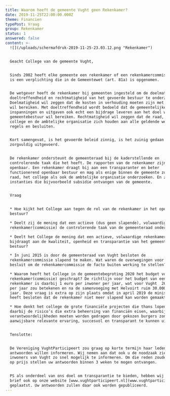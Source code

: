```yaml
---
title: Waarom heeft de gemeente Vught geen Rekenkamer?
date: 2019-11-25T22:00:00.000Z
theme: Financien
typePost: Vraag
group: Rekenkamer
status: 1
answered: false
content: >-
  ![](/uploads/schermafdruk-2019-11-25-23.03.12.png "Rekenkamer")


  Geacht College van de gemeente Vught,


  Sinds 2002 heeft elke gemeente een rekenkamer of een rekenkamercommissie. Dit
  is een verplichting die in de Gemeentewet (art. 81a) is opgenomen. 


  De wetgever heeft de rekenkamer bij gemeenten ingesteld om de doelmatigheid,
  doeltreffendheid en rechtmatigheid van het gevoerde bestuur te onderzoeken.
  Doelmatigheid wil zeggen dat de kosten in verhouding moeten zijn met wat je
  wil bereiken. Met doeltreffendheid wordt bedoeld dat de gemeentelijke
  inspanningen en uitgaven ook echt een bijdrage leveren aan het doel wat het
  gemeentebestuur wil bereiken. Rechtmatigheid wil zeggen dat de raad, het
  college en de ambtelijke organisatie zich houden aan alle geldende wetten,
  regels en besluiten.


  Kort samengevat, is het gevoerde beleid zinnig, is het zuinig gedaan en is het
  zorgvuldig uitgevoerd.


  De rekenkamer ondersteunt de gemeenteraad bij de kaderstellende en
  controlerende taak die het heeft. De rapporten van de rekenkamer zijn altijd
  openbaar. Een rekenkamer draagt bij aan een transparanter en beter
  functionerend openbaar bestuur en mag als enige binnen de gemeente zowel de
  raad, het college als ook de ambtelijke organisatie onderzoeken. En zelfs
  instanties die bijvoorbeeld subsidie ontvangen van de gemeente.


  Vraag


  * Hoe kijkt het College aan tegen de rol van de rekenkamer in het openbaar
  bestuur?

  * Deelt zij de mening dat een actieve (dus geen slapende), volwaardige
  rekenkamer(commissie) de controlerende taak van de gemeenteraad ondersteunt? 

  * Deelt het College de mening dat een actieve, volwaardige rekenkamercommissie
  bijdraagt aan de kwaliteit, openheid en transparantie van het gemeentelijk
  bestuur?

  * In juni 2015 is door de gemeenteraad van Vught besloten de
  rekenkamercommissie slapend te maken. Wat waren de overwegingen voor het
  besluit om de rekenkamercommissie de facto buiten werking te stellen?

  * Waarom heeft het College in de gemeentebegroting 2020 het budget voor de
  rekenkamer(commissie) geschrapt? De richtlijn voor het budget van een
  rekenkamer is daarbij 1 euro per inwoner per jaar, wat voor Vught  26.000 euro
  per jaar zou betekenen en na de samenvoeging met Helvoirt ruim 30.000 euro per
  jaar. Deze vraag is extra op zijn plaats omdat in april 2019 de ministerraad
  heeft besloten dat de rekenkamer niet meer slapend kan worden gemaakt.

  * Hoe denkt het college de grote financiële projecten die thans lopen, met
  daarbij de risico’s die extra beheersing van financiën eisen, waarbij grote
  verantwoordelijkheden moeten worden gedragen door gekozen burgers zonder
  aanwijsbare relevante ervaring, succesvol en transparant te kunnen uitvoeren?


  Tenslotte:


  De Vereniging VughtParticipeert zou graag op korte termijn haar leden over uw
  antwoorden willen informeren. Wij nemen aan dat ook u de noodzaak ziet de
  inwoners van Vught zo snel mogelijk te informeren. Om die reden zouden wij het
  op prijs stellen uw antwoorden binnen 3 weken te mogen ontvangen.


  PS als onderdeel van ons doel om transparantie te bieden, hebben wij deze
  brief ook op onze website [www.vughtparticipeert.nl](www.vughtparticipeert.nl)
  geplaatst. Uw antwoorden zullen daar ook worden gepubliceerd.
---
```


